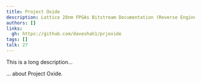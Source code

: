 ```yaml
---
title: Project Oxide
description: Lattice 28nm FPGAs Bitstream Documentation (Reverse Engineered)
authors: []
links:
  gh: https://github.com/daveshah1/prjoxide
tags: []
talk: 27
---
```


This is a long description...
<!--more-->
... about Project Oxide.
